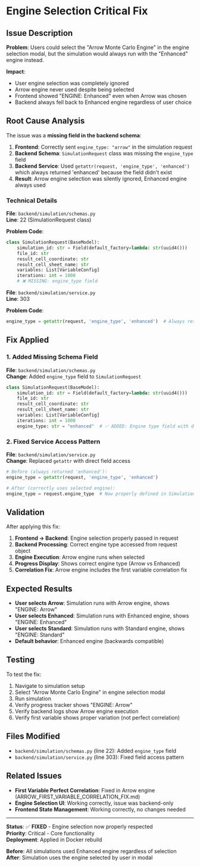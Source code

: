 # Engine Selection Critical Fix

## Issue Description

**Problem**: Users could select the "Arrow Monte Carlo Engine" in the engine selection modal, but the simulation would always run with the "Enhanced" engine instead.

**Impact**: 
- User engine selection was completely ignored
- Arrow engine never used despite being selected
- Frontend showed "ENGINE: Enhanced" even when Arrow was chosen
- Backend always fell back to Enhanced engine regardless of user choice

## Root Cause Analysis

The issue was a **missing field in the backend schema**:

1. **Frontend**: Correctly sent `engine_type: "arrow"` in the simulation request
2. **Backend Schema**: `SimulationRequest` class was missing the `engine_type` field 
3. **Backend Service**: Used `getattr(request, 'engine_type', 'enhanced')` which always returned 'enhanced' because the field didn't exist
4. **Result**: Arrow engine selection was silently ignored, Enhanced engine always used

### Technical Details

**File**: `backend/simulation/schemas.py`  
**Line**: 22 (SimulationRequest class)

**Problem Code**:
```python
class SimulationRequest(BaseModel):
    simulation_id: str = Field(default_factory=lambda: str(uuid4()))
    file_id: str
    result_cell_coordinate: str
    result_cell_sheet_name: str
    variables: List[VariableConfig]
    iterations: int = 1000
    # ❌ MISSING: engine_type field
```

**File**: `backend/simulation/service.py`  
**Line**: 303

**Problem Code**:
```python
engine_type = getattr(request, 'engine_type', 'enhanced')  # Always returned 'enhanced'
```

## Fix Applied

### 1. Added Missing Schema Field

**File**: `backend/simulation/schemas.py`  
**Change**: Added `engine_type` field to `SimulationRequest`

```python
class SimulationRequest(BaseModel):
    simulation_id: str = Field(default_factory=lambda: str(uuid4()))
    file_id: str
    result_cell_coordinate: str
    result_cell_sheet_name: str
    variables: List[VariableConfig]
    iterations: int = 1000
    engine_type: str = "enhanced"  # ✅ ADDED: Engine type field with default
```

### 2. Fixed Service Access Pattern

**File**: `backend/simulation/service.py`  
**Change**: Replaced `getattr` with direct field access

```python
# Before (always returned 'enhanced'):
engine_type = getattr(request, 'engine_type', 'enhanced')

# After (correctly uses selected engine):
engine_type = request.engine_type  # Now properly defined in SimulationRequest schema
```

## Validation

After applying this fix:

1. **Frontend → Backend**: Engine selection properly passed in request
2. **Backend Processing**: Correct engine type accessed from request object
3. **Engine Execution**: Arrow engine runs when selected
4. **Progress Display**: Shows correct engine type (Arrow vs Enhanced)
5. **Correlation Fix**: Arrow engine includes the first variable correlation fix

## Expected Results

- **User selects Arrow**: Simulation runs with Arrow engine, shows "ENGINE: Arrow"
- **User selects Enhanced**: Simulation runs with Enhanced engine, shows "ENGINE: Enhanced"  
- **User selects Standard**: Simulation runs with Standard engine, shows "ENGINE: Standard"
- **Default behavior**: Enhanced engine (backwards compatible)

## Testing

To test the fix:
1. Navigate to simulation setup
2. Select "Arrow Monte Carlo Engine" in engine selection modal
3. Run simulation
4. Verify progress tracker shows "ENGINE: Arrow" 
5. Verify backend logs show Arrow engine execution
6. Verify first variable shows proper variation (not perfect correlation)

## Files Modified

- `backend/simulation/schemas.py` (line 22): Added `engine_type` field
- `backend/simulation/service.py` (line 303): Fixed field access pattern

## Related Issues

- **First Variable Perfect Correlation**: Fixed in Arrow engine (ARROW_FIRST_VARIABLE_CORRELATION_FIX.md)
- **Engine Selection UI**: Working correctly, issue was backend-only
- **Frontend State Management**: Working correctly, no changes needed

---

**Status**: ✅ **FIXED** - Engine selection now properly respected  
**Priority**: Critical - Core functionality  
**Deployment**: Applied in Docker rebuild

**Before**: All simulations used Enhanced engine regardless of selection  
**After**: Simulation uses the engine selected by user in modal 